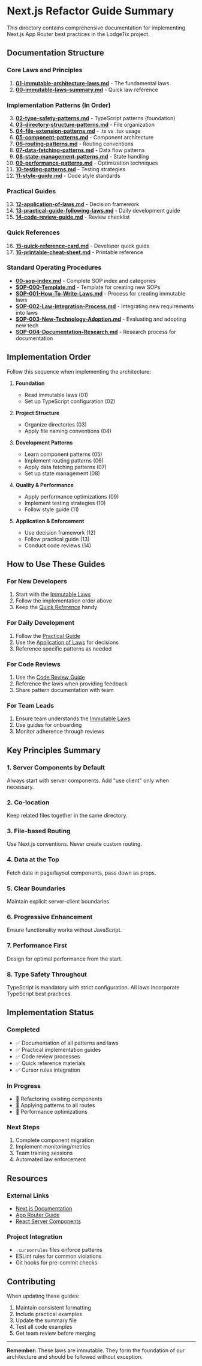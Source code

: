 # Next.js Refactor Guide Summary

This directory contains comprehensive documentation for implementing Next.js App Router best practices in the LodgeTix project.

## Documentation Structure

### Core Laws and Principles
1. **[01-immutable-architecture-laws.md](./01-immutable-architecture-laws.md)** - The fundamental laws
2. **[00-immutable-laws-summary.md](./00-immutable-laws-summary.md)** - Quick law reference

### Implementation Patterns (In Order)
3. **[02-type-safety-patterns.md](./02-type-safety-patterns.md)** - TypeScript patterns (foundation)
4. **[03-directory-structure-patterns.md](./03-directory-structure-patterns.md)** - File organization
5. **[04-file-extension-patterns.md](./04-file-extension-patterns.md)** - .ts vs .tsx usage
6. **[05-component-patterns.md](./05-component-patterns.md)** - Component architecture
7. **[06-routing-patterns.md](./06-routing-patterns.md)** - Routing conventions
8. **[07-data-fetching-patterns.md](./07-data-fetching-patterns.md)** - Data flow patterns
9. **[08-state-management-patterns.md](./08-state-management-patterns.md)** - State handling
10. **[09-performance-patterns.md](./09-performance-patterns.md)** - Optimization techniques
11. **[10-testing-patterns.md](./10-testing-patterns.md)** - Testing strategies
12. **[11-style-guide.md](./11-style-guide.md)** - Code style standards

### Practical Guides
13. **[12-application-of-laws.md](./12-application-of-laws.md)** - Decision framework
14. **[13-practical-guide-following-laws.md](./13-practical-guide-following-laws.md)** - Daily development guide
15. **[14-code-review-guide.md](./14-code-review-guide.md)** - Review checklist

### Quick References
16. **[15-quick-reference-card.md](./15-quick-reference-card.md)** - Developer quick guide
17. **[16-printable-cheat-sheet.md](./16-printable-cheat-sheet.md)** - Printable reference

### Standard Operating Procedures
- **[00-sop-index.md](./00-sop-index.md)** - Complete SOP index and categories
- **[SOP-000-Template.md](./SOP-000-Template.md)** - Template for creating new SOPs
- **[SOP-001-How-To-Write-Laws.md](./SOP-001-How-To-Write-Laws.md)** - Process for creating immutable laws
- **[SOP-002-Law-Integration-Process.md](./SOP-002-Law-Integration-Process.md)** - Integrating new requirements into laws
- **[SOP-003-New-Technology-Adoption.md](./SOP-003-New-Technology-Adoption.md)** - Evaluating and adopting new tech
- **[SOP-004-Documentation-Research.md](./SOP-004-Documentation-Research.md)** - Research process for documentation

## Implementation Order

Follow this sequence when implementing the architecture:

1. **Foundation**
   - Read immutable laws (01)
   - Set up TypeScript configuration (02)
   
2. **Project Structure**
   - Organize directories (03)
   - Apply file naming conventions (04)
   
3. **Development Patterns**
   - Learn component patterns (05)
   - Implement routing patterns (06)
   - Apply data fetching patterns (07)
   - Set up state management (08)
   
4. **Quality & Performance**
   - Apply performance optimizations (09)
   - Implement testing strategies (10)
   - Follow style guide (11)
   
5. **Application & Enforcement**
   - Use decision framework (12)
   - Follow practical guide (13)
   - Conduct code reviews (14)

## How to Use These Guides

### For New Developers
1. Start with the [Immutable Laws](./01-immutable-architecture-laws.md)
2. Follow the implementation order above
3. Keep the [Quick Reference](./15-quick-reference-card.md) handy

### For Daily Development
1. Follow the [Practical Guide](./13-practical-guide-following-laws.md)
2. Use the [Application of Laws](./12-application-of-laws.md) for decisions
3. Reference specific patterns as needed

### For Code Reviews
1. Use the [Code Review Guide](./14-code-review-guide.md)
2. Reference the laws when providing feedback
3. Share pattern documentation with team

### For Team Leads
1. Ensure team understands the [Immutable Laws](./01-immutable-architecture-laws.md)
2. Use guides for onboarding
3. Monitor adherence through reviews

## Key Principles Summary

### 1. Server Components by Default
Always start with server components. Add "use client" only when necessary.

### 2. Co-location
Keep related files together in the same directory.

### 3. File-based Routing  
Use Next.js conventions. Never create custom routing.

### 4. Data at the Top
Fetch data in page/layout components, pass down as props.

### 5. Clear Boundaries
Maintain explicit server-client boundaries.

### 6. Progressive Enhancement
Ensure functionality works without JavaScript.

### 7. Performance First
Design for optimal performance from the start.

### 8. Type Safety Throughout
TypeScript is mandatory with strict configuration. All laws incorporate TypeScript best practices.

## Implementation Status

### Completed
- ✅ Documentation of all patterns and laws
- ✅ Practical implementation guides
- ✅ Code review processes
- ✅ Quick reference materials
- ✅ Cursor rules integration

### In Progress
- 🔄 Refactoring existing components
- 🔄 Applying patterns to all routes
- 🔄 Performance optimizations

### Next Steps
1. Complete component migration
2. Implement monitoring/metrics
3. Team training sessions
4. Automated law enforcement

## Resources

### External Links
- [Next.js Documentation](https://nextjs.org/docs)
- [App Router Guide](https://nextjs.org/docs/app)
- [React Server Components](https://react.dev/reference/react/use-server)

### Project Integration
- `.cursorrules` files enforce patterns
- ESLint rules for common violations
- Git hooks for pre-commit checks

## Contributing

When updating these guides:
1. Maintain consistent formatting
2. Include practical examples
3. Update the summary file
4. Test all code examples
5. Get team review before merging

---

**Remember:** These laws are immutable. They form the foundation of our architecture and should be followed without exception.